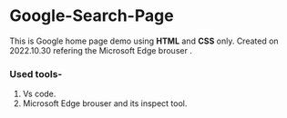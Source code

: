 # Google-Search-Page

This is Google home page demo using __HTML__ and __CSS__ only.
Created on 2022.10.30 refering the Microsoft Edge brouser .

### Used tools-
1. Vs code.
2. Microsoft Edge brouser and its inspect tool.


